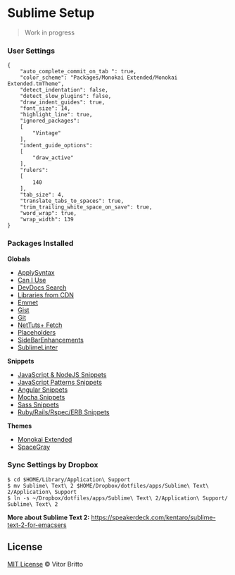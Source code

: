 # Sublime Setup

> Work in progress

### User Settings

    {
        "auto_complete_commit_on_tab ": true,
    	"color_scheme": "Packages/Monokai Extended/Monokai Extended.tmTheme",
    	"detect_indentation": false,
    	"detect_slow_plugins": false,
    	"draw_indent_guides": true,
    	"font_size": 14,
    	"highlight_line": true,
    	"ignored_packages":
    	[
    		"Vintage"
    	],
    	"indent_guide_options":
    	[
    		"draw_active"
    	],
    	"rulers":
    	[
    		140
    	],
    	"tab_size": 4,
    	"translate_tabs_to_spaces": true,
    	"trim_trailing_white_space_on_save": true,
    	"word_wrap": true,
    	"wrap_width": 139
    }


### Packages Installed

**Globals**

- [ApplySyntax]()
- [Can I Use]()
- [DevDocs Search]()
- [Libraries from CDN]()
- [Emmet](https://github.com/sergeche/emmet-sublime)
- [Gist](https://github.com/condemil/Gist)
- [Git](https://github.com/kemayo/sublime-text-git)
- [NetTuts+ Fetch](https://github.com/weslly/Nettuts-Fetch)
- [Placeholders](https://github.com/mrmartineau/Placeholders)
- [SideBarEnhancements](https://github.com/titoBouzout/SideBarEnhancements)
- [SublimeLinter](https://github.com/SublimeLinter/SublimeLinter-for-ST2)

**Snippets**

- [JavaScript & NodeJS Snippets](https://github.com/zenorocha/sublime-javascript-snippets)
- [JavaScript Patterns Snippets](https://github.com/caiogondim/js-patterns-sublime-snippets/)
- [Angular Snippets](https://github.com/maxhoffmann/angular-snippets)
- [Mocha Snippets](https://github.com/jfromaniello/sublime-mocha-snippets)
- [Sass Snippets](https://github.com/sublimebrasil/sublime-snippets-sass/)
- [Ruby/Rails/Rspec/ERB Snippets](https://github.com/j10io/railsdev-sublime-snippets)

**Themes**

- [Monokai Extended](https://github.com/jonschlinkert/sublime-monokai-extended)
- [SpaceGray](https://github.com/kkga/spacegray)

### Sync Settings by Dropbox

    $ cd $HOME/Library/Application\ Support
    $ mv Sublime\ Text\ 2 $HOME/Dropbox/dotfiles/apps/Sublime\ Text\ 2/Application\ Support
    $ ln -s ~/Dropbox/dotfiles/apps/Sublime\ Text\ 2/Application\ Support/ Sublime\ Text\ 2

**More about Sublime Text 2:** https://speakerdeck.com/kentaro/sublime-text-2-for-emacsers


## License

[MIT License](http://vitorbritto.mit-license.org/) © Vitor Britto
